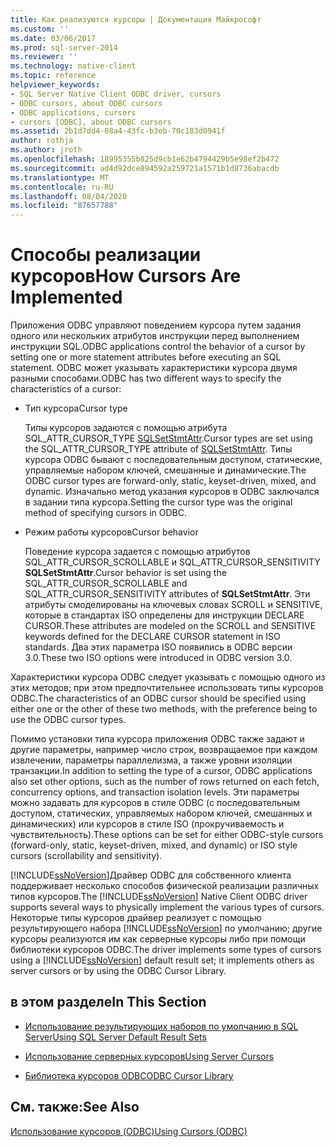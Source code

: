 ```yaml
---
title: Как реализуются курсоры | Документация Майкрософт
ms.custom: ''
ms.date: 03/06/2017
ms.prod: sql-server-2014
ms.reviewer: ''
ms.technology: native-client
ms.topic: reference
helpviewer_keywords:
- SQL Server Native Client ODBC driver, cursors
- ODBC cursors, about ODBC cursors
- ODBC applications, cursors
- cursors [ODBC], about ODBC cursors
ms.assetid: 2b1d7dd4-08a4-43fc-b3eb-70c183d0941f
author: rothja
ms.author: jroth
ms.openlocfilehash: 18995355b825d9cb1e62b4794429b5e98ef2b472
ms.sourcegitcommit: ad4d92dce894592a259721a1571b1d8736abacdb
ms.translationtype: MT
ms.contentlocale: ru-RU
ms.lasthandoff: 08/04/2020
ms.locfileid: "87657788"
---
```

# <a name="how-cursors-are-implemented"></a><span data-ttu-id="66102-102">Способы реализации курсоров</span><span class="sxs-lookup"><span data-stu-id="66102-102">How Cursors Are Implemented</span></span>
  <span data-ttu-id="66102-103">Приложения ODBC управляют поведением курсора путем задания одного или нескольких атрибутов инструкции перед выполнением инструкции SQL.</span><span class="sxs-lookup"><span data-stu-id="66102-103">ODBC applications control the behavior of a cursor by setting one or more statement attributes before executing an SQL statement.</span></span> <span data-ttu-id="66102-104">ODBC может указывать характеристики курсора двумя разными способами.</span><span class="sxs-lookup"><span data-stu-id="66102-104">ODBC has two different ways to specify the characteristics of a cursor:</span></span>  
  
-   <span data-ttu-id="66102-105">Тип курсора</span><span class="sxs-lookup"><span data-stu-id="66102-105">Cursor type</span></span>  
  
     <span data-ttu-id="66102-106">Типы курсоров задаются с помощью атрибута SQL_ATTR_CURSOR_TYPE [SQLSetStmtAttr](../../native-client-odbc-api/sqlsetstmtattr.md).</span><span class="sxs-lookup"><span data-stu-id="66102-106">Cursor types are set using the SQL_ATTR_CURSOR_TYPE attribute of [SQLSetStmtAttr](../../native-client-odbc-api/sqlsetstmtattr.md).</span></span> <span data-ttu-id="66102-107">Типы курсора ODBC бывают с последовательным доступом, статические, управляемые набором ключей, смешанные и динамические.</span><span class="sxs-lookup"><span data-stu-id="66102-107">The ODBC cursor types are forward-only, static, keyset-driven, mixed, and dynamic.</span></span> <span data-ttu-id="66102-108">Изначально метод указания курсоров в ODBC заключался в задании типа курсора.</span><span class="sxs-lookup"><span data-stu-id="66102-108">Setting the cursor type was the original method of specifying cursors in ODBC.</span></span>  
  
-   <span data-ttu-id="66102-109">Режим работы курсоров</span><span class="sxs-lookup"><span data-stu-id="66102-109">Cursor behavior</span></span>  
  
     <span data-ttu-id="66102-110">Поведение курсора задается с помощью атрибутов SQL_ATTR_CURSOR_SCROLLABLE и SQL_ATTR_CURSOR_SENSITIVITY **SQLSetStmtAttr**.</span><span class="sxs-lookup"><span data-stu-id="66102-110">Cursor behavior is set using the SQL_ATTR_CURSOR_SCROLLABLE and SQL_ATTR_CURSOR_SENSITIVITY attributes of **SQLSetStmtAttr**.</span></span> <span data-ttu-id="66102-111">Эти атрибуты смоделированы на ключевых словах SCROLL и SENSITIVE, которые в стандартах ISO определены для инструкции DECLARE CURSOR.</span><span class="sxs-lookup"><span data-stu-id="66102-111">These attributes are modeled on the SCROLL and SENSITIVE keywords defined for the DECLARE CURSOR statement in ISO standards.</span></span> <span data-ttu-id="66102-112">Два этих параметра ISO появились в ODBC версии 3.0.</span><span class="sxs-lookup"><span data-stu-id="66102-112">These two ISO options were introduced in ODBC version 3.0.</span></span>  
  
 <span data-ttu-id="66102-113">Характеристики курсора ODBC следует указывать с помощью одного из этих методов; при этом предпочтительнее использовать типы курсоров ODBC.</span><span class="sxs-lookup"><span data-stu-id="66102-113">The characteristics of an ODBC cursor should be specified using either one or the other of these two methods, with the preference being to use the ODBC cursor types.</span></span>  
  
 <span data-ttu-id="66102-114">Помимо установки типа курсора приложения ODBC также задают и другие параметры, например число строк, возвращаемое при каждом извлечении, параметры параллелизма, а также уровни изоляции транзакции.</span><span class="sxs-lookup"><span data-stu-id="66102-114">In addition to setting the type of a cursor, ODBC applications also set other options, such as the number of rows returned on each fetch, concurrency options, and transaction isolation levels.</span></span> <span data-ttu-id="66102-115">Эти параметры можно задавать для курсоров в стиле ODBC (с последовательным доступом, статических, управляемых набором ключей, смешанных и динамических) или курсоров в стиле ISO (прокручиваемость и чувствительность).</span><span class="sxs-lookup"><span data-stu-id="66102-115">These options can be set for either ODBC-style cursors (forward-only, static, keyset-driven, mixed, and dynamic) or ISO style cursors (scrollability and sensitivity).</span></span>  
  
 <span data-ttu-id="66102-116">[!INCLUDE[ssNoVersion](../../../includes/ssnoversion-md.md)]Драйвер ODBC для собственного клиента поддерживает несколько способов физической реализации различных типов курсоров.</span><span class="sxs-lookup"><span data-stu-id="66102-116">The [!INCLUDE[ssNoVersion](../../../includes/ssnoversion-md.md)] Native Client ODBC driver supports several ways to physically implement the various types of cursors.</span></span> <span data-ttu-id="66102-117">Некоторые типы курсоров драйвер реализует с помощью результирующего набора [!INCLUDE[ssNoVersion](../../../includes/ssnoversion-md.md)] по умолчанию; другие курсоры реализуются им как серверные курсоры либо при помощи библиотеки курсоров ODBC.</span><span class="sxs-lookup"><span data-stu-id="66102-117">The driver implements some types of cursors using a [!INCLUDE[ssNoVersion](../../../includes/ssnoversion-md.md)] default result set; it implements others as server cursors or by using the ODBC Cursor Library.</span></span>  
  
## <a name="in-this-section"></a><span data-ttu-id="66102-118">в этом разделе</span><span class="sxs-lookup"><span data-stu-id="66102-118">In This Section</span></span>  
  
-   [<span data-ttu-id="66102-119">Использование результирующих наборов по умолчанию в SQL Server</span><span class="sxs-lookup"><span data-stu-id="66102-119">Using SQL Server Default Result Sets</span></span>](using-sql-server-default-result-sets.md)  
  
-   [<span data-ttu-id="66102-120">Использование серверных курсоров</span><span class="sxs-lookup"><span data-stu-id="66102-120">Using Server Cursors</span></span>](using-server-cursors.md)  
  
-   [<span data-ttu-id="66102-121">Библиотека курсоров ODBC</span><span class="sxs-lookup"><span data-stu-id="66102-121">ODBC Cursor Library</span></span>](odbc-cursor-library.md)  
  
## <a name="see-also"></a><span data-ttu-id="66102-122">См. также:</span><span class="sxs-lookup"><span data-stu-id="66102-122">See Also</span></span>  
 [<span data-ttu-id="66102-123">Использование курсоров &#40;ODBC&#41;</span><span class="sxs-lookup"><span data-stu-id="66102-123">Using Cursors &#40;ODBC&#41;</span></span>](../using-cursors-odbc.md)  
  
  
